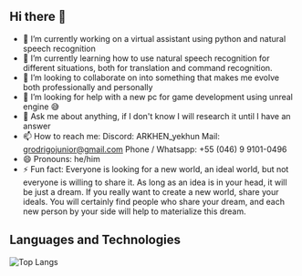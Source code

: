 ## Hi there 👋

<!--
**XxARKHENxX/XxARKHENxX** is a ✨ _special_ ✨ repository because its `README.md` (this file) appears on your GitHub profile.

Here are some ideas to get you started:

- 🔭 I’m currently working on ... a virtual assistant using python and natural speech recognition
- 🌱 I’m currently learning ... how to use natural speech recognition for different situations, both for translation and command recognition.
- 👯 I’m looking to collaborate on ... into something that makes me evolve both professionally and personally
- 🤔 I’m looking for help with ... a new pc for game development using unreal engine 😅
- 💬 Ask me about ... anything, if I don't know I will research it until I have an answer
- 📫 How to reach me: ...
    Discord: ARKHEN_yekhun
    Mail: grodrigojunior@gmail.com
    phone: +55 (046) 9 9101-0496
- 😄 Pronouns: ... he/him
- ⚡ Fun fact: ...
    Fun fact: Everyone is looking for a new world, an ideal world, but not everyone is willing to share it. 
    As long as an idea is in your head, it will be just a dream. If you really want to create a new world, share your ideals. 
    You will certainly find people who share your dream, and each new person by your side will help to materialize this dream.

## Languages ​​and Technologies
![Top Langs](https://github-readme-stats.vercel.app/api/top-langs/?username=XxARKHENxX&theme=blue-green)
-->
- 🔭 I’m currently working on a virtual assistant using python and natural speech recognition
- 🌱 I’m currently learning how to use natural speech recognition for different situations, both for translation and command recognition.
- 👯 I’m looking to collaborate on into something that makes me evolve both professionally and personally
- 🤔 I’m looking for help with a new pc for game development using unreal engine 😅
- 💬 Ask me about anything, if I don't know I will research it until I have an answer
- 📫 How to reach me:
    Discord: ARKHEN_yekhun
    Mail: grodrigojunior@gmail.com
    Phone / Whatsapp: +55 (046) 9 9101-0496
- 😄 Pronouns: he/him
- ⚡ Fun fact:
    Everyone is looking for a new world, an ideal world, but not everyone is willing to share it. 
    As long as an idea is in your head, it will be just a dream. If you really want to create a new world, share your ideals. 
    You will certainly find people who share your dream, and each new person by your side will help to materialize this dream.

## Languages ​​and Technologies
![Top Langs](https://github-readme-stats.vercel.app/api/top-langs/?username=XxARKHENxX&count_private=true&theme=radical)

